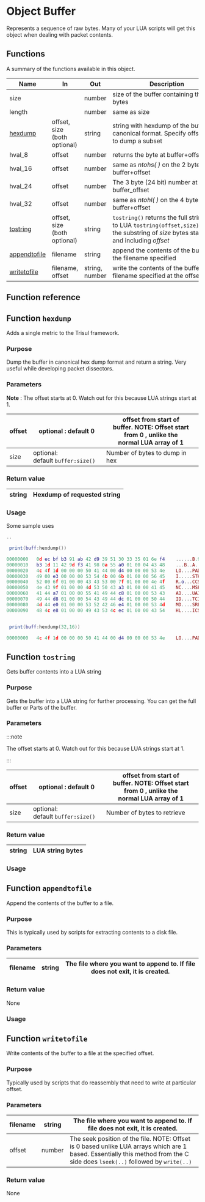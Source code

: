 # Object Buffer

Represents a sequence of raw bytes. Many of your LUA scripts will get this object when dealing with packet contents.

## Functions

A summary of the functions available in this object.

| Name                                                                            | In                           | Out            | Description                                                                                                                               |
| ------------------------------------------------------------------------------- | ---------------------------- | -------------- | ----------------------------------------------------------------------------------------------------------------------------------------- |
| size                                                                            |                              | number         | size of the buffer containing the raw bytes                                                                                               |
| length                                                                          |                              | number         | same as size                                                                                                                              |
| [hexdump](/docs/lua/obj_buffer#functionhexdump)         | offset, size (both optional) | string         | string with hexdump of the buffer in canonical format. Specify offset, size to dump a subset                                              |
| hval_8                                                                          | offset                       | number         | returns the byte at buffer+offset                                                                                                         |
| hval_16                                                                         | offset                       | number         | same as *ntohs( )* on the 2 bytes at buffer+offset                                                                                        |
| hval_24                                                                         | offset                       | number         | The 3 byte (24 bit) number at buffer_offset                                                                                               |
| hval_32                                                                         | offset                       | number         | same as *ntohl( )* on the 4 bytes at buffer+offset                                                                                        |
| [tostring](/docs/lua/obj_buffer#functiontostring)      | offset, size (both optional) | string         | `tostring()` returns the full string to LUA `tostring(offset,size)` returns the substring of *size* bytes starting and including *offset* |
| [appendtofile](/docs/lua/obj_buffer#functionappendtofile)  | filename                     | string         | append the contents of the buffer to the filename specified                                                                               |
| [writetofile](/docs/lua/obj_buffer#functionwritetofile) | filename, offset             | string, number | write the contents of the buffer to the filename specified at the offset                                                                  |

## Function reference

## Function `hexdump`

Adds a single metric to the Trisul framework.

### Purpose

Dump the buffer in canonical hex dump format and return a string. Very useful while developing packet dissectors.

### Parameters

**Note** : The offset starts at 0. Watch out for this because LUA strings start at 1.

| offset | optional : default 0              | offset from start of buffer. **NOTE: Offset start from 0 , unlike the normal LUA array of 1** |
| ------ | --------------------------------- | --------------------------------------------------------------------------------------------- |
| size   | optional: default `buffer:size()` | Number of bytes to dump in hex                                                                |

### Return value

| string | Hexdump of requested string |
| ------ | --------------------------- |

### Usage

Some sample uses

```lua
..

 print(buff:hexdump())

00000000   0d ec bf b3 91 ab 42 d9 39 51 30 33 35 01 6e f4    ......B.9Q035.n.
00000010   b3 1d 11 42 9d f3 41 98 0a 55 a0 01 00 04 43 48    ...B..A..U....CH
00000020   4c 4f 1d 00 00 00 50 41 44 00 d4 00 00 00 53 4e    LO....PAD.....SN
00000030   49 00 e3 00 00 00 53 54 4b 00 6b 01 00 00 56 45    I.....STK.k...VE
00000040   52 00 6f 01 00 00 43 43 53 00 7f 01 00 00 4e 4f    R.o...CCS.....NO
00000050   4e 43 9f 01 00 00 4d 53 50 43 a3 01 00 00 41 45    NC....MSPC....AE
00000060   41 44 a7 01 00 00 55 41 49 44 c8 01 00 00 53 43    AD....UAID....SC
00000070   49 44 d8 01 00 00 54 43 49 44 dc 01 00 00 50 44    ID....TCID....PD
00000080   4d 44 e0 01 00 00 53 52 42 46 e4 01 00 00 53 4d    MD....SRBF....SM
00000090   48 4c e8 01 00 00 49 43 53 4c ec 01 00 00 43 54    HL....ICSL....CT


 print(buff:hexdump(32,16))

00000000   4c 4f 1d 00 00 00 50 41 44 00 d4 00 00 00 53 4e    LO....PAD.....SN
```

## Function `tostring`

Gets buffer contents into a LUA string

### Purpose

Gets the buffer into a LUA string for further processing. You can get the full buffer or Parts of the buffer.

### Parameters

:::note 

The offset starts at 0. Watch out for this because LUA strings start at 1.

:::

| offset | optional : default 0              | offset from start of buffer. **NOTE: Offset start from 0 , unlike the normal LUA array of 1** |
| ------ | --------------------------------- | --------------------------------------------------------------------------------------------- |
| size   | optional: default `buffer:size()` | Number of bytes to retrieve                                                                   |

### Return value

| string | LUA string bytes |
| ------ | ---------------- |

### Usage

## Function `appendtofile`

Append the contents of the buffer to a file.

### Purpose

This is typically used by scripts for extracting contents to a disk file.

### Parameters

| filename | string | The file where you want to append to. If file does not exit, it is created. |
| -------- | ------ | --------------------------------------------------------------------------- |

### Return value

None

### Usage

## Function `writetofile`

Write contents of the buffer to a file at the specified offset.

### Purpose

Typically used by scripts that do reassembly that need to write at particular offset.

### Parameters

| filename | string | The file where you want to append to. If file does not exit, it is created.                                                                                                  |
| -------- | ------ | ---------------------------------------------------------------------------------------------------------------------------------------------------------------------------- |
| offset   | number | The seek position of the file. NOTE: Offset is 0 based unlike LUA arrays which are 1 based. Essentially this method from the C side does `lseek(..)` followed by `write(..)` |

### Return value

None

# 
